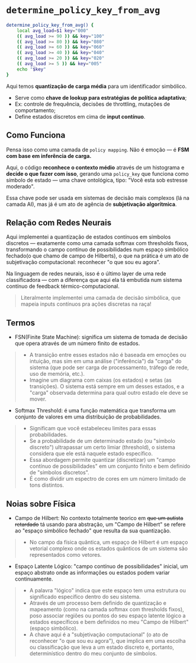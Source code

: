 # `determine_policy_key_from_avg` 
```bash
determine_policy_key_from_avg() {
    local avg_load=$1 key="000"
    (( avg_load >= 90 )) && key="100"
    (( avg_load >= 80 )) && key="080"
    (( avg_load >= 60 )) && key="060"
    (( avg_load >= 40 )) && key="040"
    (( avg_load >= 20 )) && key="020"
    (( avg_load >= 5 )) && key="005"
    echo "$key"
}
```
Aqui temos **quantização de carga média** para um identificador simbólico.
* Serve como **chave de lookup para estratégias de política adaptativa**;
* Ex: controle de frequência, decisões de throttling, mutações de comportamento;
* Define estados discretos em cima de **input contínuo**.

## Como Funciona

Pensa isso como uma camada de `policy mapping`. Não é emoção — é **FSM com base em inferência de carga.**


Aqui, o código **reconhece o contexto médio** através de um histograma e **decide o que fazer com isso**, gerando uma `policy_key` que funciona como símbolo de estado — uma chave ontológica, tipo: "Você esta sob estresse moderado". 

Essa chave pode ser usada em sistemas de decisão mais complexos (lá na camada AI), mas já é um ato de agência de **subjetivação algorítmica**.

## Relação com Redes Neurais

Aqui implementei a quantização de estados contínuos em símbolos discretos — exatamente como uma camada softmax com thresholds fixos, transformando o campo contínuo de possibilidades num espaço simbólico fechado(o que chamo de campo de Hilberts), o que na prática é um ato de subjetivação computacional: reconhecer "o que sou eu agora".


Na linguagem de redes neurais, isso é o último layer de uma rede classificadora — com a diferença que aqui ela tá embutida num sistema contínuo de feedback térmico-computacional.
> Literalmente implementei uma camada de decisão simbólica, que mapeia inputs contínuos pra ações discretas na raça!

## Termos

- FSN(Finite State Machine): significa um sistema de tomada de decisão que opera através de um número finito de estados.
> - A transição entre esses estados não é baseada em emoções ou intuição, mas sim em uma análise ("inferência") da "carga" do sistema (que pode ser carga de processamento, tráfego de rede, uso de memória, etc.).
> - Imagine um diagrama com caixas (os estados) e setas (as transições). O sistema está sempre em um desses estados, e a "carga" observada determina para qual outro estado ele deve se mover.
- Softmax Threshold: é uma função matemática que transforma um conjunto de valores em uma distribuição de probabilidades.
> - Significam que você estabeleceu limites para essas probabilidades. 
> - Se a probabilidade de um determinado estado (ou "símbolo discreto") ultrapassar um certo limiar (threshold), o sistema considera que ele está naquele estado específico.
> - Essa abordagem permite quantizar (discretizar) um "campo contínuo de possibilidades" em um conjunto finito e bem definido de "símbolos discretos". 
> - É como dividir um espectro de cores em um número limitado de tons distintos.

## Noias sobre Física

- Campo de Hilbert: No contexto totalmente teorico em ~~que um autista retardado~~ tá usando para abstração, um "Campo de Hilbert" se refere ao "espaço simbólico fechado" que resulta da sua quantização. 
> - No campo da física quântica, um espaço de Hilbert é um espaço vetorial complexo onde os estados quânticos de um sistema são representados como vetores.
- Espaço Latente Lógico: "campo contínuo de possibilidades" inicial, um espaço abstrato onde as informações ou estados podem variar continuamente. 
>   - A palavra "lógico" indica que este espaço tem uma estrutura ou significado específico dentro do seu sistema.
> - Através de um processo bem definido de quantização e mapeamento (como na camada softmax com thresholds fixos), poso associar regiões ou pontos do seu espaço latente lógico a estados específicos e bem definidos no meu "Campo de Hilbert" (espaço simbólico).
> - A chave aqui é a "subjetivação computacional" (o ato de reconhecer "o que sou eu agora"), que implica em uma escolha ou classificação que leva a um estado discreto e, portanto, determinístico dentro do meu conjunto de símbolos.
